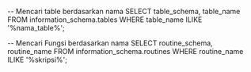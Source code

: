 -- Mencari table berdasarkan nama
SELECT table_schema, table_name
FROM information_schema.tables
WHERE table_name ILIKE '%nama_table%';

-- Mencari Fungsi berdasarkan nama
SELECT routine_schema, routine_name
FROM information_schema.routines
WHERE routine_name ILIKE '%skripsi%';
